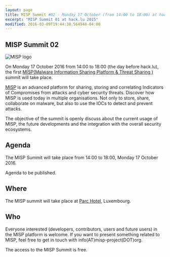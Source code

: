 ```yaml
---
layout: page
title: MISP Summit #02 - Monday 17 October (from 14:00 to 18:00) at hack.lu 2016
excerpt: "MISP Summit 01 at hack.lu 2015"
modified: 2016-03-09T19:44:38.564948-04:00
---
```



MISP Summit 02
--------------

![MISP logo](https://raw.githubusercontent.com/MISP/MISP/master/INSTALL/logos/misp-logo.png)

On Monday 17 October 2016 from 14:00 to 18:00 (the day before hack.lu), the first [MISP(Malware Information Sharing Platform & Threat Sharing
)](http://www.misp-project.org/) summit will take place.


[MISP](http://www.misp-project.org/) is an advanced platform for sharing, storing and correlating Indicators of Compromises from attacks and cyber security threats.
Discover how MISP is used today in multiple organisations. Not only to store, share, collaborate on malware, but also to use the IOCs to detect and prevent attacks.

The objective of the summit is openly discuss about the current usage of MISP, the future developments and the integration with the overall security ecosystems.

Agenda
------

The MISP Summit will take place from 14:00 to 18:00, Monday 17 October 2016.

Agenda to be published.


Where
-----

The MISP summit will take place at [Parc Hotel](http://www.parc-hotel.lu/), Luxembourg.

Who
---

Everyone interested (developers, contributors, users and future users) in the MISP platform is welcome. If you want to present something related to MISP, feel free to get in touch with info(AT)misp-project(DOT)org.

The access to the MISP Summit is free.

